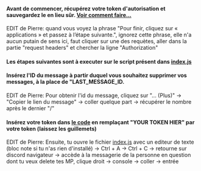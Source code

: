 #### Avant de commencer, récupérez votre token d'autorisation et sauvegardez le en lieu sûr. [Voir comment faire...](https://tutochain.com/recuperer-son-token-discord-manuellement/)
EDIT de Pierre: quand vous voyez la phrase "Pour finir, cliquez sur « applications » et passez à l’étape suivante.", ignorez cette phrase, elle n'a aucun putain de sens ici, faut cliquer sur une des requètes, aller dans la partie "request headers" et chercher la ligne "Authorization" 

#### Les étapes suivantes sont à executer sur le script présent dans [index.js](https://github.com/pierreminiggio/delete-message-discord/blob/master/index.js)

#### Insérez l'ID du message à partir duquel vous souhaitez supprimer vos messages, à la place de "LAST_MESSAGE_ID. 
EDIT de Pierre: Pour obtenir l'id du message, cliquez sur "... (Plus)" -> "Copier le lien du message" -> coller quelque part -> récupérer le nombre après le dernier "/"

#### Insérez votre token dans [le code](https://github.com/pierreminiggio/delete-message-discord/blob/master/index.js) en remplaçant "YOUR TOKEN HIER" par votre token (laissez les guillemets)

EDIT de Pierre:
Ensuite, tu ouvre le fichier [index.js](https://github.com/pierreminiggio/delete-message-discord/blob/master/index.js) avec un editeur de texte (bloc note si tu n'as rien d'installé) -> Ctrl + A -> Ctrl + C -> retourne sur discord navigateur -> accède à la messagerie de la personne en question dont tu veux delete tes MP, clique droit -> console -> coller -> entrée
